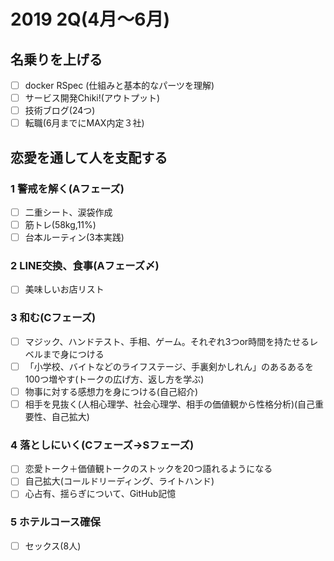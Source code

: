 # 2019 2Q(4月〜6月)

## 名乗りを上げる
- [ ] docker RSpec (仕組みと基本的なパーツを理解)
- [ ] サービス開発Chiki!(アウトプット)
- [ ] 技術ブログ(24つ)
- [ ] 転職(6月までにMAX内定３社)

## 恋愛を通して人を支配する
### 1 警戒を解く(Aフェーズ)
- [ ] 二重シート、涙袋作成
- [ ] 筋トレ(58kg,11%)
- [ ] 台本ルーティン(3本実践)
### 2 LINE交換、食事(Aフェーズ〆)
- [ ] 美味しいお店リスト
### 3 和む(Cフェーズ)
- [ ] マジック、ハンドテスト、手相、ゲーム。それぞれ3つor時間を持たせるレベルまで身につける
- [ ] 「小学校、バイトなどのライフステージ、手裏剣かしれん」のあるあるを100つ増やす(トークの広げ方、返し方を学ぶ)
- [ ] 物事に対する感想力を身につける(自己紹介)
- [ ] 相手を見抜く(人相心理学、社会心理学、相手の価値観から性格分析)(自己重要性、自己拡大)
### 4 落としにいく(Cフェーズ→Sフェーズ)
- [ ] 恋愛トーク＋価値観トークのストックを20つ語れるようになる
- [ ] 自己拡大(コールドリーディング、ライトハンド)
- [ ] 心占有、揺らぎについて、GitHub記憶
### 5 ホテルコース確保
- [ ] セックス(8人)

